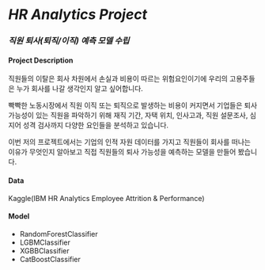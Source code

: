 # *HR Analytics Project*
### *직원 퇴사(퇴직/이직) 예측 모델 수립*

#### Project Description
직원들의 이탈은 회사 차원에서 손실과 비용이 따르는 위험요인이기에 우리의 고용주들은 누가 회사를 나갈 생각인지 알고 싶어합니다.

빡빡한 노동시장에서 직원 이직 또는 퇴직으로 발생하는 비용이 커지면서 기업들은 퇴사 가능성이 있는 직원을 파악하기 위해 재직 기간, 자택 위치, 인사고과, 직원 설문조사, 심지어 성격 검사까지 다양한 요인들을 분석하고 있습니다.

이번 저의 프로젝트에서는 기업의 인적 자원 데이터를 가지고
직원들이 회사를 떠나는 이유가 무엇인지 알아보고 직접 직원들의 퇴사 가능성을 예측하는 모델을 만들어 봤습니다.

#### Data
Kaggle(IBM HR Analytics Employee Attrition & Performance)

#### Model
* RandomForestClassifier
* LGBMClassifier
* XGBBClassifier
* CatBoostClassifier
